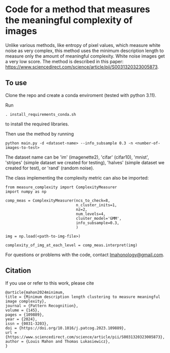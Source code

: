 # Code for a method that measures the meaningful complexity of images
Unlike various methods, like entropy of pixel values, which measure white noise as very complex, this method uses the minimum description length to measure only the amount of meaningful complexity. White noise images get a very low score.
The method is described in this paper: https://www.sciencedirect.com/science/article/pii/S0031320323005873.

## To use
Clone the repo and create a conda enviroment (tested with python 3.11).

Run

`. install_requirements_conda.sh` 

to install the required libraries.

Then use the method by running

`python main.py -d <dataset-name> --info_subsample 0.3 -n <number-of-images-to-test>`

The dataset name can be 'im' (imagenette2), 'cifar' (cifar10), 'mnist', 'stripes' (simple dataset we created for testing), 'halves' (simple dataset we created for test), or 'rand' (random noise).

The class implementing the complexity metric can also be imported:

```
from measure_complexity import ComplexityMeasurer
import numpy as np

comp_meas = ComplexityMeasurer(ncs_to_check=8,
                               n_cluster_inits=1,
                               nz=2,
                               num_levels=4,
                               cluster_model='GMM',
                               info_subsample=0.3,
                               )

img = np.load(<path-to-img-file>)

complexity_of_img_at_each_level = comp_meas.interpret(img)
```

For questions or problems with the code, contact lmahonology@gmail.com.


## Citation
If you use or refer to this work, please cite 
```
@article{mahon2024minimum,
title = {Minimum description length clustering to measure meaningful image complexity},
journal = {Pattern Recognition},
volume = {145},
pages = {109889},
year = {2024},
issn = {0031-3203},
doi = {https://doi.org/10.1016/j.patcog.2023.109889},
url = {https://www.sciencedirect.com/science/article/pii/S0031320323005873},
author = {Louis Mahon and Thomas Lukasiewicz},
}
```
